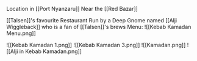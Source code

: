 Location in [[Port Nyanzaru]]
Near the [[Red Bazar]]

[[Talsen]]'s favourite Restaurant
Run by a Deep Gnome named [[Alji Wiggleback]] who is a fan of [[Talsen]]'s brews
Menu:
![[Kebab Kamadan Menu.png]]



![[Kebab Kamadan 1.png]]
![[Kebab Kamadan 3.png]]
![[Kamadan.png]]
![[Alji in Kebab Kamadan.png]]